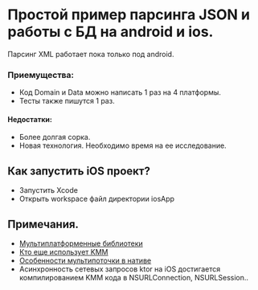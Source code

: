 # Простой пример парсинга JSON и работы с БД на android и ios.
Парсинг XML работает пока только под android.

### Приемущества:
* Код Domain и Data можно написать 1 раз на 4 платформы.
* Тесты также пишутся 1 раз.
#### Недостатки:
* Более долгая сорка.
* Новая технология. Необходимо время на ее исследование.

## Как запустить iOS проект?
* Запустить Xcode
* Открыть workspace файл директории iosApp

## Примечания.
* [Мультиплатформенные библиотеки](https://github.com/AAkira/Kotlin-Multiplatform-Libraries)
* [Кто еще использует KMM](https://kotlinlang.org/lp/mobile/case-studies)
* [Особенности мультипоточки в нативе](https://github.com/Kotlin/kotlinx.coroutines/issues/462)
* Асинхронность сетевых запросов ktor на iOS достигается компилированием KMM кода в NSURLConnection, NSURLSession.. 